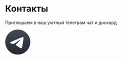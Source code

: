 # Контакты

Приглашаем в наш уютный телеграм чат 
и дискорд

<a href="https://t.me/+iFfY9wYU16QxMDc6">
<img width="80" height="80" src="./assets/telegram_black.jpeg">


